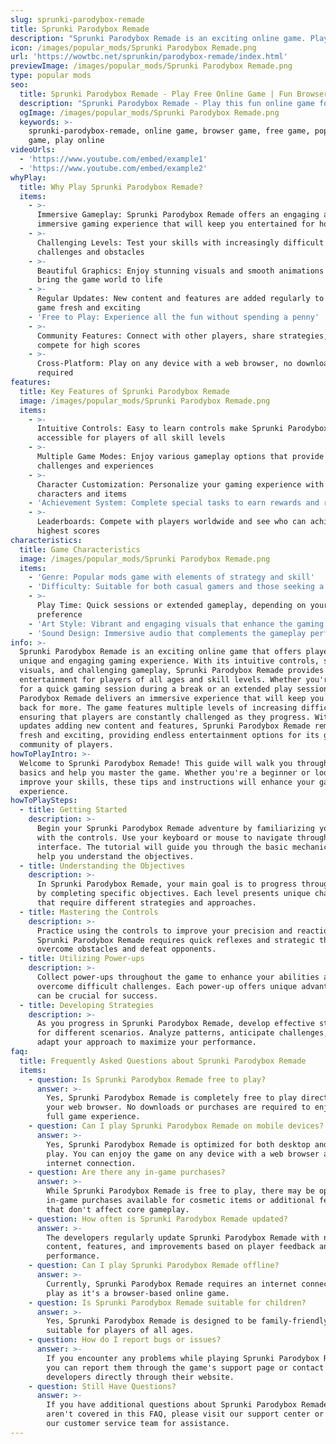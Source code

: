 ```yaml
---
slug: sprunki-parodybox-remade
title: Sprunki Parodybox Remade
description: "Sprunki Parodybox Remade is an exciting online game. Play for free directly in your browser!"
icon: /images/popular_mods/Sprunki Parodybox Remade.png
url: 'https://wowtbc.net/sprunkin/parodybox-remade/index.html'
previewImage: /images/popular_mods/Sprunki Parodybox Remade.png
type: popular mods
seo:
  title: Sprunki Parodybox Remade - Play Free Online Game | Fun Browser Games
  description: "Sprunki Parodybox Remade - Play this fun online game for free in your browser. No download required!"
  ogImage: /images/popular_mods/Sprunki Parodybox Remade.png
  keywords: >-
    sprunki-parodybox-remade, online game, browser game, free game, popular mods
    game, play online
videoUrls:
  - 'https://www.youtube.com/embed/example1'
  - 'https://www.youtube.com/embed/example2'
whyPlay:
  title: Why Play Sprunki Parodybox Remade?
  items:
    - >-
      Immersive Gameplay: Sprunki Parodybox Remade offers an engaging and
      immersive gaming experience that will keep you entertained for hours
    - >-
      Challenging Levels: Test your skills with increasingly difficult
      challenges and obstacles
    - >-
      Beautiful Graphics: Enjoy stunning visuals and smooth animations that
      bring the game world to life
    - >-
      Regular Updates: New content and features are added regularly to keep the
      game fresh and exciting
    - 'Free to Play: Experience all the fun without spending a penny'
    - >-
      Community Features: Connect with other players, share strategies, and
      compete for high scores
    - >-
      Cross-Platform: Play on any device with a web browser, no downloads
      required
features:
  title: Key Features of Sprunki Parodybox Remade
  image: /images/popular_mods/Sprunki Parodybox Remade.png
  items:
    - >-
      Intuitive Controls: Easy to learn controls make Sprunki Parodybox Remade
      accessible for players of all skill levels
    - >-
      Multiple Game Modes: Enjoy various gameplay options that provide different
      challenges and experiences
    - >-
      Character Customization: Personalize your gaming experience with unique
      characters and items
    - 'Achievement System: Complete special tasks to earn rewards and recognition'
    - >-
      Leaderboards: Compete with players worldwide and see who can achieve the
      highest scores
characteristics:
  title: Game Characteristics
  image: /images/popular_mods/Sprunki Parodybox Remade.png
  items:
    - 'Genre: Popular mods game with elements of strategy and skill'
    - 'Difficulty: Suitable for both casual gamers and those seeking a challenge'
    - >-
      Play Time: Quick sessions or extended gameplay, depending on your
      preference
    - 'Art Style: Vibrant and engaging visuals that enhance the gaming experience'
    - 'Sound Design: Immersive audio that complements the gameplay perfectly'
info: >-
  Sprunki Parodybox Remade is an exciting online game that offers players a
  unique and engaging gaming experience. With its intuitive controls, stunning
  visuals, and challenging gameplay, Sprunki Parodybox Remade provides hours of
  entertainment for players of all ages and skill levels. Whether you're looking
  for a quick gaming session during a break or an extended play session, Sprunki
  Parodybox Remade delivers an immersive experience that will keep you coming
  back for more. The game features multiple levels of increasing difficulty,
  ensuring that players are constantly challenged as they progress. With regular
  updates adding new content and features, Sprunki Parodybox Remade remains
  fresh and exciting, providing endless entertainment options for its growing
  community of players.
howToPlayIntro: >-
  Welcome to Sprunki Parodybox Remade! This guide will walk you through the
  basics and help you master the game. Whether you're a beginner or looking to
  improve your skills, these tips and instructions will enhance your gaming
  experience.
howToPlaySteps:
  - title: Getting Started
    description: >-
      Begin your Sprunki Parodybox Remade adventure by familiarizing yourself
      with the controls. Use your keyboard or mouse to navigate through the game
      interface. The tutorial will guide you through the basic mechanics and
      help you understand the objectives.
  - title: Understanding the Objectives
    description: >-
      In Sprunki Parodybox Remade, your main goal is to progress through levels
      by completing specific objectives. Each level presents unique challenges
      that require different strategies and approaches.
  - title: Mastering the Controls
    description: >-
      Practice using the controls to improve your precision and reaction time.
      Sprunki Parodybox Remade requires quick reflexes and strategic thinking to
      overcome obstacles and defeat opponents.
  - title: Utilizing Power-ups
    description: >-
      Collect power-ups throughout the game to enhance your abilities and
      overcome difficult challenges. Each power-up offers unique advantages that
      can be crucial for success.
  - title: Developing Strategies
    description: >-
      As you progress in Sprunki Parodybox Remade, develop effective strategies
      for different scenarios. Analyze patterns, anticipate challenges, and
      adapt your approach to maximize your performance.
faq:
  title: Frequently Asked Questions about Sprunki Parodybox Remade
  items:
    - question: Is Sprunki Parodybox Remade free to play?
      answer: >-
        Yes, Sprunki Parodybox Remade is completely free to play directly in
        your web browser. No downloads or purchases are required to enjoy the
        full game experience.
    - question: Can I play Sprunki Parodybox Remade on mobile devices?
      answer: >-
        Yes, Sprunki Parodybox Remade is optimized for both desktop and mobile
        play. You can enjoy the game on any device with a web browser and
        internet connection.
    - question: Are there any in-game purchases?
      answer: >-
        While Sprunki Parodybox Remade is free to play, there may be optional
        in-game purchases available for cosmetic items or additional features
        that don't affect core gameplay.
    - question: How often is Sprunki Parodybox Remade updated?
      answer: >-
        The developers regularly update Sprunki Parodybox Remade with new
        content, features, and improvements based on player feedback and game
        performance.
    - question: Can I play Sprunki Parodybox Remade offline?
      answer: >-
        Currently, Sprunki Parodybox Remade requires an internet connection to
        play as it's a browser-based online game.
    - question: Is Sprunki Parodybox Remade suitable for children?
      answer: >-
        Yes, Sprunki Parodybox Remade is designed to be family-friendly and
        suitable for players of all ages.
    - question: How do I report bugs or issues?
      answer: >-
        If you encounter any problems while playing Sprunki Parodybox Remade,
        you can report them through the game's support page or contact the
        developers directly through their website.
    - question: Still Have Questions?
      answer: >-
        If you have additional questions about Sprunki Parodybox Remade that
        aren't covered in this FAQ, please visit our support center or contact
        our customer service team for assistance.
---
```


